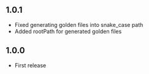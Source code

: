 ## 1.0.1

* Fixed generating golden files into snake_case path
* Added rootPath for generated golden files
 
## 1.0.0

* First release
